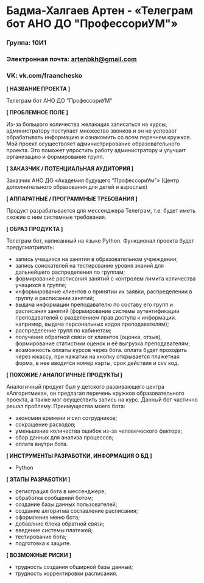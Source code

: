 # Бадма-Халгаев Артен - «Телеграм бот АНО ДО "ПрофессориУМ"»

### Группа: 10И1
### Электронная почта: artenbkh@gmail.com
### VK: vk.com/fraanchesko



**[ НАЗВАНИЕ ПРОЕКТА ]**

Телеграм бот АНО ДО "ПрофессориУМ"

**[ ПРОБЛЕМНОЕ ПОЛЕ ]**

Из-за большого количества желающих записаться на курсы, администратору поступает множество звонков и он не успевает обрабатывать информацию и ознакомить со всем перечнем кружков. Мой проект осуществляет администрирование образовательного проекта. Это поможет упростить работу администратору и улучшит организацию и формирование групп.


**[ ЗАКАЗЧИК / ПОТЕНЦИАЛЬНАЯ АУДИТОРИЯ ]**

Заказчик АНО ДО «Академия будущего "ПрофессориУм"» (Центр дополнительного образования для детей и взрослых)

**[ АППАРАТНЫЕ / ПРОГРАММНЫЕ ТРЕБОВАНИЯ ]**

Продукт разрабатывается для мессенджера Телеграм, т.е. будет иметь схожие с ним системные требования.

**[ ОБРАЗ ПРОДУКТА ]**

Телеграм бот, написанный на языке Python. 
Функционал проекта будет предусматривать:
- запись учащихся на занятия в образовательном учреждении;
- запись соискателей на тестирование уровня знаний для дальнейшего распределения по группам;
- формирование расписания занятий с контролем лимита количества учащихся в группе;
- информирование клиентов о принятии их заявки, распределении в группу и расписании занятий;
- выдача информации преподавателю по составу его групп и расписания занятий (формирование системы аутентификации преподавателей с разделением прав доступа к информации. например, выдача персональных кодов преподавателям);
- распределение групп по кабинетам;
- получение обратной связи от клиентов (оценка, отзыв), формирование статистики оценок и её выгрузка преподавателям;
- возможность оплаты курсов через бота. оплата будет проходить через юкассу, при нажатии на кнопку открывается плажетная форма, в нее вводится номер карты, срок действия и cvv код.

**[ ПОХОЖИЕ / АНАЛОГИЧНЫЕ ПРОДУКТЫ ]**

Аналогичный продукт был у детского развивающего центра «Алгоритмика», он предлагал перечень кружков образовательного проекта, а также мог осуществить запись на курс. Данный бот частично решал проблему. 
Преимущества моего бота:
- экономия времени и сил сотрудников;
- сокращение расходов;
- уменьшение количества ошибок из-за человеческого фактора;
- сбор данных для анализа процессов;
- оплата внутри бота.


**[ ИНСТРУМЕНТЫ РАЗРАБОТКИ, ИНФОРМАЦИЯ О БД ]**

- Python

**[ ЭТАПЫ РАЗРАБОТКИ ]**

- регистрация бота в мессенджере;
- обработка сообщений ботом;
- создание базы данных пользователей;
- создание алгоритма составление расписания;
- оформление меню бота;
- добавлние блока обратной связи;
- введение системы платежей;
- тестирование бота;
- подготовка к защите.

**[ ВОЗМОЖНЫЕ РИСКИ ]**

- трудность создания обширной базы данный;
- трудность корректировки расписания.

